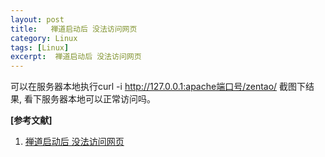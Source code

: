 ```yaml
---
layout: post
title:   禅道启动后 没法访问网页
category: Linux
tags: [Linux]
excerpt:  禅道启动后 没法访问网页
---
```

	
可以在服务器本地执行curl -i  http://127.0.0.1:apache端口号/zentao/ 截图下结果,
看下服务器本地可以正常访问吗。


**[参考文献]**

1. [禅道启动后 没法访问网页](https://www.zentao.net/ask/34988.html "禅道启动后 没法访问网页")



